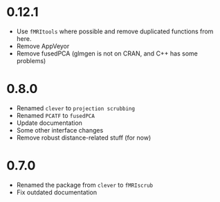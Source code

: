 # 0.12.1

* Use `fMRItools` where possible and remove duplicated functions from here.
* Remove AppVeyor
* Remove fusedPCA (glmgen is not on CRAN, and C++ has some problems)

# 0.8.0

* Renamed `clever` to `projection scrubbing`
* Renamed `PCATF` to `fusedPCA`
* Update documentation
* Some other interface changes
* Remove robust distance-related stuff (for now)
# 0.7.0

* Renamed the package from `clever` to `fMRIscrub`
* Fix outdated documentation